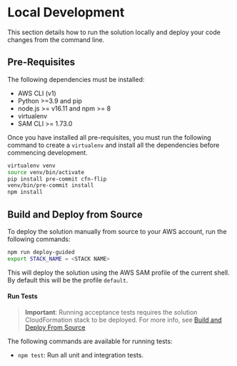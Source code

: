 # Local Development

This section details how to run the solution locally and deploy your code
changes from the command line.

## Pre-Requisites

The following dependencies must be installed:

- AWS CLI (v1)
- Python >=3.9 and pip
- node.js >= v16.11 and npm >= 8
- virtualenv
- SAM CLI >= 1.73.0

Once you have installed all pre-requisites, you must run the following command
to create a `virtualenv` and install all the dependencies before
commencing development.

```bash
virtualenv venv
source venv/bin/activate
pip install pre-commit cfn-flip
venv/bin/pre-commit install
npm install
```

## Build and Deploy from Source

To deploy the solution manually from source to your AWS account, run the
following commands:

```bash
npm run deploy-guided
export STACK_NAME = <STACK NAME>
```

This will deploy the solution using the AWS SAM profile of the current shell. By default this will be the profile `default`.

#### Run Tests

> **Important**: Running acceptance tests requires the solution CloudFormation
> stack to be deployed. For more info, see
> [Build and Deploy From Source](#build-and-deploy-from-source)

The following commands are available for running tests:

- `npm test`: Run all unit and integration tests.
